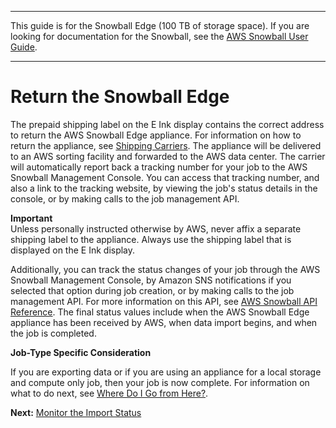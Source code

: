 --------

This guide is for the Snowball Edge \(100 TB of storage space\)\. If you are looking for documentation for the Snowball, see the [AWS Snowball User Guide](http://docs.aws.amazon.com/snowball/latest/ug/whatissnowball.html)\.

--------

# Return the Snowball Edge<a name="return-appliance"></a>

The prepaid shipping label on the E Ink display contains the correct address to return the AWS Snowball Edge appliance\. For information on how to return the appliance, see [Shipping Carriers](mailing-storage.md#carriers)\. The appliance will be delivered to an AWS sorting facility and forwarded to the AWS data center\. The carrier will automatically report back a tracking number for your job to the AWS Snowball Management Console\. You can access that tracking number, and also a link to the tracking website, by viewing the job's status details in the console, or by making calls to the job management API\.

**Important**  
Unless personally instructed otherwise by AWS, never affix a separate shipping label to the appliance\. Always use the shipping label that is displayed on the E Ink display\.

Additionally, you can track the status changes of your job through the AWS Snowball Management Console, by Amazon SNS notifications if you selected that option during job creation, or by making calls to the job management API\. For more information on this API, see [AWS Snowball API Reference](http://docs.aws.amazon.com/snowball/latest/api-reference/api-reference.html)\. The final status values include when the AWS Snowball Edge appliance has been received by AWS, when data import begins, and when the job is completed\.

**Job\-Type Specific Consideration**

If you are exporting data or if you are using an appliance for a local storage and compute only job, then your job is now complete\. For information on what to do next, see [Where Do I Go from Here?](where-to.md)\.

**Next:** [Monitor the Import Status](monitor-status.md) 